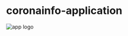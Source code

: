 # coronainfo-application
![app logo](https://github.com/mehedizzz/image/blob/master/images%20add.jpg)

